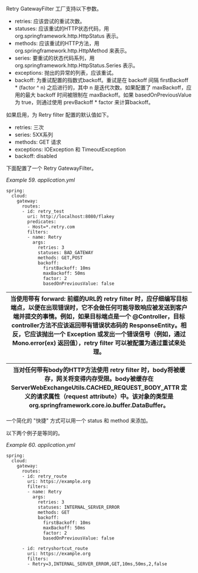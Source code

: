 Retry GatewayFilter 工厂支持以下参数。

+ retries: 应该尝试的重试次数。
+ statuses: 应该重试的HTTP状态代码，用 org.springframework.http.HttpStatus 表示。
+ methods: 应该重试的HTTP方法，用 org.springframework.http.HttpMethod 来表示。
+ series: 要重试的状态代码系列，用 org.springframework.http.HttpStatus.Series 表示。
+ exceptions: 抛出的异常的列表，应该重试。
+ backoff: 为重试配置的指数式backoff。重试是在 backoff 间隔 firstBackoff * (factor ^ n) 之后进行的，其中 n 是迭代次数。如果配置了 maxBackoff，应用的最大 backoff 时间被限制在 maxBackoff。如果 basedOnPreviousValue 为 true，则通过使用 prevBackoff * factor 来计算backoff。

如果启用，为 Retry filter 配置的默认值如下。

+ retries: 三次
+ series: 5XX系列
+ methods: GET 请求
+ exceptions: IOException 和 TimeoutException
+ backoff: disabled

下面配置了一个 Retry GatewayFilter。

_Example 59. application.yml_

```plain
spring:
  cloud:
    gateway:
      routes:
      - id: retry_test
        uri: http://localhost:8080/flakey
        predicates:
        - Host=*.retry.com
        filters:
        - name: Retry
          args:
            retries: 3
            statuses: BAD_GATEWAY
            methods: GET,POST
            backoff:
              firstBackoff: 10ms
              maxBackoff: 50ms
              factor: 2
              basedOnPreviousValue: false
```



| 当使用带有 forward: 前缀的URL的 retry filter 时，应仔细编写目标端点，以便在出现错误时，它不会做任何可能导致响应被发送到客户端并提交的事情。例如，如果目标端点是一个 @Controller，目标controller方法不应该返回带有错误状态码的 ResponseEntity。相反，它应该抛出一个 Exception 或发出一个错误信号（例如，通过 Mono.error(ex) 返回值），retry filter 可以被配置为通过重试来处理。 |
| --- |


| 当对任何带有body的HTTP方法使用 retry filter 时，body将被缓存，网关将变得内存受限。body被缓存在 ServerWebExchangeUtils.CACHED_REQUEST_BODY_ATTR 定义的请求属性（request attribute）中。该对象的类型是 org.springframework.core.io.buffer.DataBuffer。 |
| --- |


一个简化的 "快捷" 方式可以用一个 status 和 method 来添加。

以下两个例子是等同的。

_Example 60. application.yml_

```plain
spring:
  cloud:
    gateway:
      routes:
      - id: retry_route
        uri: https://example.org
        filters:
        - name: Retry
          args:
            retries: 3
            statuses: INTERNAL_SERVER_ERROR
            methods: GET
            backoff:
              firstBackoff: 10ms
              maxBackoff: 50ms
              factor: 2
              basedOnPreviousValue: false

      - id: retryshortcut_route
        uri: https://example.org
        filters:
        - Retry=3,INTERNAL_SERVER_ERROR,GET,10ms,50ms,2,false
```







  


